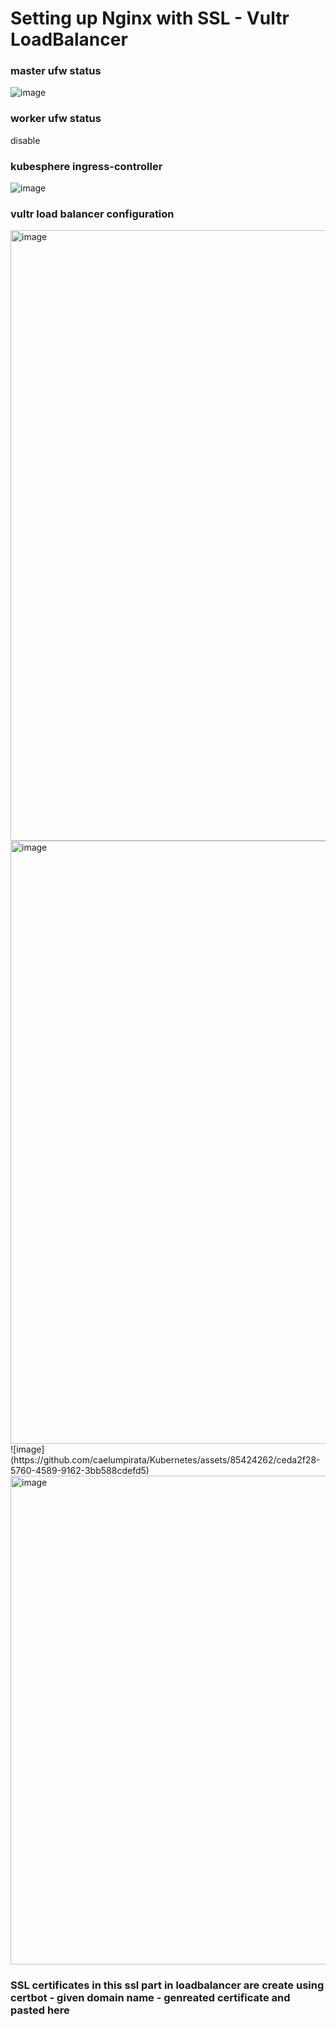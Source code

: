 # Setting up Nginx with SSL - Vultr LoadBalancer

### master ufw status
![image](https://github.com/caelumpirata/Kubernetes/assets/85424262/a6c2a73c-4448-475d-8f5f-83b0ebe99be8)

### worker ufw status
 disable

 ### kubesphere ingress-controller
 ![image](https://github.com/caelumpirata/Kubernetes/assets/85424262/75e9a7f5-25d6-42ba-979a-bedd87840127)

 ### vultr load balancer configuration
 <img width="977" alt="image" src="https://github.com/caelumpirata/Kubernetes/assets/85424262/5ec70c64-f6bb-4e15-9e21-6b73cbd80b28">
 <img width="965" alt="image" src="https://github.com/caelumpirata/Kubernetes/assets/85424262/d0d2c3b3-45ff-4123-9ad6-3b6eccc94ca2">
![image](https://github.com/caelumpirata/Kubernetes/assets/85424262/ceda2f28-5760-4589-9162-3bb588cdefd5)
<img width="782" alt="image" src="https://github.com/caelumpirata/Kubernetes/assets/85424262/d24bd45d-971b-4efe-bc4e-5648723bd401">

### SSL certificates in this ssl part in loadbalancer are create using certbot - given domain name  - genreated certificate and pasted here
